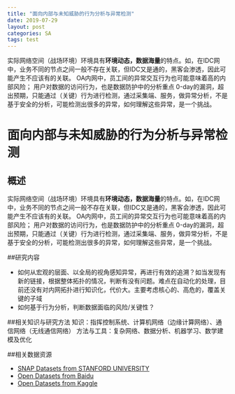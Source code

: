 ```yaml
---
title: "面向内部与未知威胁的行为分析与异常检测"
date: 2019-07-29
layout: post
categories: SA
tags: test
---
```

实际网络空间（战场环境）环境具有**环境动态，数据海量**的特点。如，在IDC网中，业务不同的节点之间一般不存在关联，但IDC又是通的，黑客会渗透，因此可能产生不应该有的关联。
OA内网中，员工间的异常交互行为也可能意味着高的内部风险；
用户对数据的访问行为，也是数据防护中的分析重点
0-day的漏洞，超出预期，只能通过（关键）行为进行检测，通过采集端、服务，做异常分析，不是基于安全的分析，可能检测出很多的异常，如何理解这些异常，是一个挑战。





# 面向内部与未知威胁的行为分析与异常检测


## 概述

实际网络空间（战场环境）环境具有**环境动态，数据海量**的特点。如，在IDC网中，业务不同的节点之间一般不存在关联，但IDC又是通的，黑客会渗透，因此可能产生不应该有的关联。
OA内网中，员工间的异常交互行为也可能意味着高的内部风险；
用户对数据的访问行为，也是数据防护中的分析重点
0-day的漏洞，超出预期，只能通过（关键）行为进行检测，通过采集端、服务，做异常分析，不是基于安全的分析，可能检测出很多的异常，如何理解这些异常，是一个挑战。


##研究内容
 - 如何从宏观的层面、以全局的视角感知异常，再进行有效的追溯？如当发现有新的链接，根据整体拓扑的情况，判断有没有问题。难点在自动化的处理，目前还没有对内网拓扑进行知识化，代价大。主要考虑核心的、高危的，覆盖关键的子域
 - 如何基于行为分析，判断数据面临的风险/关键性？

 ##相关知识与研究方法
 知识：指挥控制系统、计算机网络（边缘计算网络）、通信网络（无线通信网络）
 方法与工具：复杂网络、数据分析、机器学习、数学建模及优化

 ##相关数据资源
  - [SNAP Datasets from STANFORD UNIVERSITY](https://snap.stanford.edu/data/index.html)
  - [Open Datasets from Baidu](https://open.baidu.com/open/#/)
  - [Open Datasets from Kaggle](https://www.kaggle.com/datasets)
